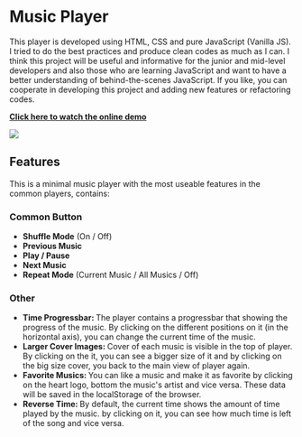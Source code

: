 # Music Player

This player is developed using HTML, CSS and pure JavaScript (Vanilla JS). I tried to do the best practices and produce clean codes as much as I can. I think this project will be useful and informative for the junior and mid-level developers and also those who are learning JavaScript and want to have a better understanding of behind-the-scenes JavaScript. If you like, you can cooperate in developing this project and adding new features or refactoring codes.


<strong>[Click here to watch the online demo](https://player.jafari.dev)</strong>

<p>
  <img src="https://user-images.githubusercontent.com/37804060/120243510-08d7e800-c27d-11eb-89c0-73a3048c59b4.png"/>
</p>

## Features
This is a minimal music player with the most useable features in the common players, contains:

### Common Button
- <strong>Shuffle Mode</strong> (On / Off)
- <strong>Previous Music</strong>
- <strong>Play / Pause</strong>
- <strong>Next Music</strong>
- <strong>Repeat Mode</strong> (Current Music / All Musics / Off)

### Other
- <strong>Time Progressbar: </strong>The player contains a progressbar that showing the progress of the music. By clicking on the different positions on it (in the horizontal axis), you can change the current time of the music.
- <strong>Larger Cover Images: </strong>Cover of each music is visible in the top of player. By clicking on the it, you can see a bigger size of it and by clicking on the big size cover, you back to the main view of player again.
- <strong>Favorite Musics: </strong>
You can like a music and make it as favorite by clicking on the heart logo, bottom the music's artist and vice versa. These data will be saved in the localStorage of the browser.
- <strong>Reverse Time: </strong>By default, the current time shows the amount of time played by the music. by clicking on it, you can see how much time is left of the song and vice versa.
